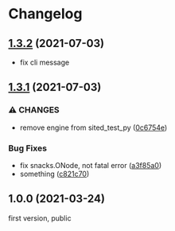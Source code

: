 # Changelog

## [1.3.2](https://github.com/wistn/sited_test_py/compare/v1.3.1...v1.3.2) (2021-07-03)

-   fix cli message

## [1.3.1](https://github.com/wistn/sited_test_py/compare/v1.0.0...v1.3.1) (2021-07-03)

### ⚠ CHANGES

-   remove engine from sited_test_py ([0c6754e](https://github.com/wistn/sited_test_py/commit/0c6754ecc6e1ae74a2dca4adc5ee2a210e3022b1))

### Bug Fixes

-   fix snacks.ONode, not fatal error ([a3f85a0](https://github.com/wistn/sited_test_py/commit/a3f85a029d7454acfeb3c554103000f18dc43c53))
-   something ([c821c70](https://github.com/wistn/sited_test_py/commit/c821c7071988e5d765113584818b4718b999eb55))

## 1.0.0 (2021-03-24)

first version, public
